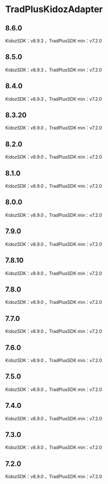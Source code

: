 # TradPlusKidozAdapter

## 8.6.0

KidozSDK：v8.9.3 ，TradPlusSDK min：v7.2.0

## 8.5.0

KidozSDK：v8.9.3 ，TradPlusSDK min：v7.2.0

## 8.4.0

KidozSDK：v8.9.3 ，TradPlusSDK min：v7.2.0

## 8.3.20

KidozSDK：v8.9.0 ，TradPlusSDK min：v7.2.0

## 8.2.0

KidozSDK：v8.9.0 ，TradPlusSDK min：v7.2.0

## 8.1.0

KidozSDK：v8.9.0 ，TradPlusSDK min：v7.2.0

## 8.0.0

KidozSDK：v8.9.0 ，TradPlusSDK min：v7.2.0

## 7.9.0

KidozSDK：v8.9.0 ，TradPlusSDK min：v7.2.0

## 7.8.10

KidozSDK：v8.9.0 ，TradPlusSDK min：v7.2.0

## 7.8.0

KidozSDK：v8.9.0 ，TradPlusSDK min：v7.2.0

## 7.7.0

KidozSDK：v8.9.0 ，TradPlusSDK min：v7.2.0

## 7.6.0

KidozSDK：v8.9.0 ，TradPlusSDK min：v7.2.0

## 7.5.0

KidozSDK：v8.9.0 ，TradPlusSDK min：v7.2.0

## 7.4.0

KidozSDK：v8.9.0 ，TradPlusSDK min：v7.2.0

## 7.3.0

KidozSDK：v8.9.0 ，TradPlusSDK min：v7.2.0

## 7.2.0

KidozSDK：v8.9.0 ，TradPlusSDK min：v7.2.0